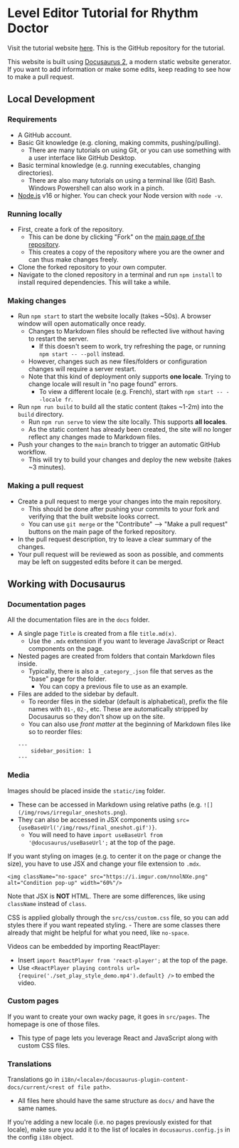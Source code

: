 # Level Editor Tutorial for Rhythm Doctor

Visit the tutorial website [here](https://rd-editor-docs.github.io/intro). This is the GitHub repository for the tutorial.

This website is built using [Docusaurus 2](https://docusaurus.io/), a modern static website generator. If you want to add information or make some edits, keep reading to see how to make a pull request.


## Local Development

### Requirements

- A GitHub account.
- Basic Git knowledge (e.g. cloning, making commits, pushing/pulling).
	- There are many tutorials on using Git, or you can use something with a user interface like GitHub Desktop.
- Basic terminal knowledge (e.g. running executables, changing directories).
  - There are also many tutorials on using a terminal like (Git) Bash. Windows Powershell can also work in a pinch.
- [Node.js](https://nodejs.org/en/download/) v16 or higher. You can check your Node version with `node -v`.

### Running locally

- First, create a fork of the repository.
	- This can be done by clicking "Fork" on the [main page of the repository](https://github.com/rd-editor-docs/rd-editor-docs.github.io).
	- This creates a copy of the repository where you are the owner and can thus make changes freely.
- Clone the forked repository to your own computer.
- Navigate to the cloned repository in a terminal and run `npm install` to install required dependencies. This will take a while.

### Making changes

- Run `npm start` to start the website locally (takes ~50s). A browser window will open automatically once ready.
	- Changes to Markdown files should be reflected live without having to restart the server.
		- If this doesn't seem to work, try refreshing the page, or running `npm start -- --poll` instead.
	- However, changes such as new files/folders or configuration changes will require a server restart.
	- Note that this kind of deployment only supports **one locale**. Trying to change locale will result in "no page found" errors.
		- To view a different locale (e.g. French), start with `npm start -- --locale fr`.
- Run `npm run build` to build all the static content (takes ~1-2m) into the `build` directory.
	- Run `npm run serve` to view the site locally. This supports **all locales**.
	- As the static content has already been created, the site will no longer reflect any changes made to Markdown files.
- Push your changes to the `main` branch to trigger an automatic GitHub workflow.
	- This will try to build your changes and deploy the new website (takes ~3 minutes).

### Making a pull request

- Create a pull request to merge your changes into the main repository.
	- This should be done after pushing your commits to your fork and verifying that the built website looks correct.
	- You can use `git merge` or the "Contribute" --> "Make a pull request" buttons on the main page of the forked repository.
- In the pull request description, try to leave a clear summary of the changes.
- Your pull request will be reviewed as soon as possible, and comments may be left on suggested edits before it can be merged.


## Working with Docusaurus

### Documentation pages

All the documentation files are in the `docs` folder.
- A single page `Title` is created from a file `title.md(x)`.
	- Use the `.mdx` extension if you want to leverage JavaScript or React components on the page.
- Nested pages are created from folders that contain Markdown files inside.
	- Typically, there is also a `_category_.json` file that serves as the "base" page for the folder.
		- You can copy a previous file to use as an example.
- Files are added to the sidebar by default.
	- To reorder files in the sidebar (default is alphabetical), prefix the file names with `01-`, `02-`, etc. These are automatically stripped by Docusaurus so they don't show up on the site.
	- You can also use *front matter* at the beginning of Markdown files like so to reorder files:
	```
	---
		sidebar_position: 1
	---
	```

### Media
  
Images should be placed inside the `static/img` folder.
- These can be accessed in Markdown using relative paths (e.g. `![](/img/rows/irregular_oneshots.png`).
- They can also be accessed in JSX components using `src={useBaseUrl('/img/rows/final_oneshot.gif')}`.
  - You will need to have `import useBaseUrl from '@docusaurus/useBaseUrl';` at the top of the page.

If you want styling on images (e.g. to center it on the page or change the size), you have to use JSX and change your file extension to `.mdx`.
```
<img className="no-space" src="https://i.imgur.com/nnolNXe.png" alt="Condition pop-up" width="60%"/>
```
Note that JSX is **NOT** HTML. There are some differences, like using `className` instead of `class`.

CSS is applied globally through the `src/css/custom.css` file, so you can add styles there if you want repeated styling.
	- There are some classes there already that might be helpful for what you need, like `no-space`.

Videos can be embedded by importing ReactPlayer:
- Insert `import ReactPlayer from 'react-player';` at the top of the page.
- Use `<ReactPlayer playing controls url={require('./set_play_style_demo.mp4').default} />` to embed the video.

### Custom pages

If you want to create your own wacky page, it goes in `src/pages`. The homepage is one of those files.
- This type of page lets you leverage React and JavaScript along with custom CSS files.

### Translations

Translations go in `i18n/<locale>/docusaurus-plugin-content-docs/current/<rest of file path>`.
- All files here should have the same structure as `docs/` and have the same names.

If you're adding a new locale (i.e. no pages previously existed for that locale), make sure you add it to the list of locales in `docusaurus.config.js` in the config `i18n` object.
